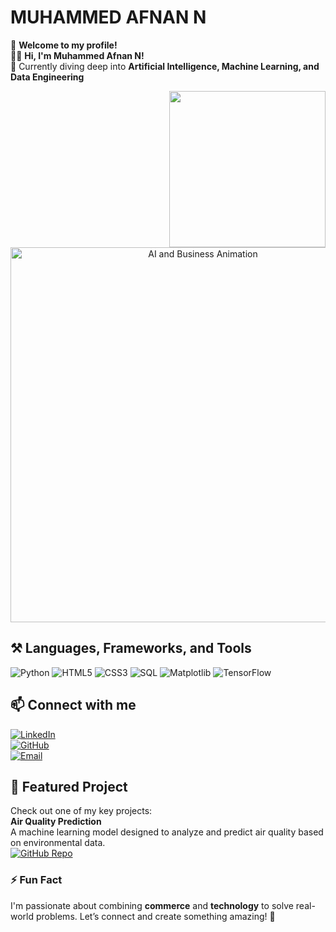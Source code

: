 # **MUHAMMED AFNAN N**



👋 **Welcome to my profile!**  
👨‍💻 **Hi, I'm Muhammed Afnan N!**  
🌱 Currently diving deep into **Artificial Intelligence, Machine Learning, and Data Engineering**  




<picture> <img align="right" src="https://github.com/7oSkaaa/7oSkaaa/blob/main/Images/Right_Side.gif?raw=true" width = 250px></picture>

<div align="center">
  <img src="https://user-images.githubusercontent.com/your-gif-link.gif" alt="AI and Business Animation" width="600px"/>
</div>



## ⚒️ **Languages, Frameworks, and Tools**




<div>
  <img src="https://img.shields.io/badge/Python-3776AB?style=for-the-badge&logo=python&logoColor=white" alt="Python"/>
  <img src="https://img.shields.io/badge/HTML5-E34F26?style=for-the-badge&logo=html5&logoColor=white" alt="HTML5"/>
  <img src="https://img.shields.io/badge/CSS3-1572B6?style=for-the-badge&logo=css3&logoColor=white" alt="CSS3"/>
  <img src="https://img.shields.io/badge/SQL-003B57?style=for-the-badge&logo=postgresql&logoColor=white" alt="SQL"/>
  <img src="https://img.shields.io/badge/Matplotlib-FF8800?style=for-the-badge&logo=python&logoColor=white" alt="Matplotlib"/>
  <img src="https://img.shields.io/badge/TensorFlow-FF6F00?style=for-the-badge&logo=tensorflow&logoColor=white" alt="TensorFlow"/>
</div>



## 📫 **Connect with me**
[![LinkedIn](https://img.shields.io/badge/LinkedIn-0A66C2?style=for-the-badge&logo=linkedin&logoColor=white)](https://www.linkedin.com/in/muhammed-afnan-n-a91b70329/)  
[![GitHub](https://img.shields.io/badge/GitHub-181717?style=for-the-badge&logo=github&logoColor=white)](https://github.com/afnan0014)  
[![Email](https://img.shields.io/badge/Email-D14836?style=for-the-badge&logo=gmail&logoColor=white)](mailto:afnan14llai@gmail.com)



## 🌟 **Featured Project**
Check out one of my key projects:  
**Air Quality Prediction**  
A machine learning model designed to analyze and predict air quality based on environmental data.  
[![GitHub Repo](https://img.shields.io/badge/Explore%20Repo-181717?style=for-the-badge&logo=github&logoColor=white)](https://github.com/your-repo-link)



### ⚡ **Fun Fact**
I'm passionate about combining **commerce** and **technology** to solve real-world problems. Let’s connect and create something amazing! 🚀
